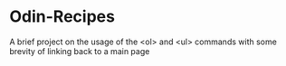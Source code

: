 # Odin-Recipes
A brief project on the usage of the &lt;ol> and &lt;ul> commands with some brevity of linking back to a main page
